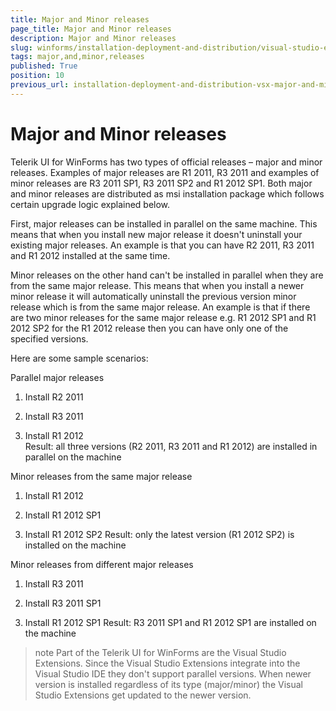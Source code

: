 ```yaml
---
title: Major and Minor releases
page_title: Major and Minor releases
description: Major and Minor releases
slug: winforms/installation-deployment-and-distribution/visual-studio-extensions/major-and-minor-releases
tags: major,and,minor,releases
published: True
position: 10
previous_url: installation-deployment-and-distribution-vsx-major-and-minor-releases
---
```


# Major and Minor releases


Telerik UI for WinForms has two types of official releases – major and minor releases. Examples of major releases are R1 2011, R3 2011 and examples of minor releases are R3 2011 SP1, R3 2011 SP2 and R1 2012 SP1. Both major and minor releases are distributed as msi installation package which follows certain upgrade logic explained below.
        

First, major releases can be installed in parallel on the same machine. This means that when you install new major release it doesn't uninstall your existing major releases. An example is that you can have R2 2011, R3 2011 and R1 2012 installed at the same time.
        

Minor releases on the other hand can't be installed in parallel when they are from the same major release. This means that when you install a newer minor release it will automatically uninstall the previous version minor release which is from the same major release. An example is that if there are two minor releases for the same major release e.g. R1 2012 SP1 and R1 2012 SP2 for the R1 2012 release then you can have only one of the specified versions.
        

Here are some sample scenarios:

Parallel major releases

1. Install R2 2011

1. Install R3 2011

1. Install R1 2012
<br/>Result: all three versions (R2 2011, R3 2011 and R1 2012) are installed in parallel on the machine

Minor releases from the same major release

1. Install R1 2012

1. Install R1 2012 SP1

1. Install R1 2012 SP2
        Result: only the latest version (R1 2012 SP2) is installed on the machine

Minor releases from different major releases

1. Install R3 2011

1. Install R3 2011 SP1

1. Install R1 2012 SP1
        Result: R3 2011 SP1 and R1 2012 SP1 are installed on the machine
                

>note Part of the Telerik UI for WinForms are the Visual Studio Extensions. Since the Visual Studio Extensions integrate into the Visual Studio IDE they don't support parallel versions. When newer version is installed regardless of its type (major/minor) the Visual Studio Extensions get updated to the newer version.
>

